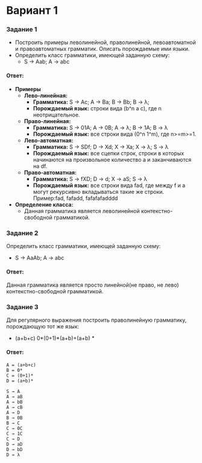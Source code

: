 # Вариант 1

### Задание 1
- Построить примеры леволинейной, праволинейной, левоавтоматной и правоавтоматных грамматик. Описать порождаемые ими языки.
- Определить класс грамматики, имеющей заданную схему:
  - S → Aab;  A → abc

#### Ответ:
- **Примеры**
  - **Лево-линейная:**
    - **Грамматика:** S → Ac; A → Ba; B → Bb; B → λ;
    - **Порождаемый язык:** строки вида (b^n a c), где n неотрицательное.
  - **Право-линейная:**
    - **Грамматика:** S → 01A; A → 0B; A → λ; B → 1A; B → λ
    - **Порождаемый язык:** все строки вида (0^n 1^m), где n>=m>=1.
  - **Лево-автоматная:**
    - **Грамматика:** S → SDf; D → Xd; X → Xa; X → λ; S → λ
    - **Порождаемый язык:** все сцепки строк, строки в которых начинаются на произвольное количество a и заканчиваются на df.
  - **Право-автоматная:**
    - **Грамматика:** S → fXD; D → d; X → aS; S → λ
    - **Порождаемый язык:** все строки вида fad, где между f и a могут рекурсивно вкладываться такие же строки. Пример:fad, fafadd, fafafafadddd
- **Определение класса:**
  - Данная грамматика является леволинейной контекстно-свободной грамматикой.
  
### Задание 2
Определить класс грамматики, имеющей заданную схему:
- S → AaAb; A → abc
#### Ответ:
Данная грамматика является просто линейной(не право, не лево) контекстно-свободной грамматикой.


### Задание 3
Для регулярного выражения построить праволинейную грамматику, порождающую тот же язык:

- (a+b+c) 0*(0+1)*(a+b)+(a+b) *


#### Ответ:
    A = (a+b+c)
    B = 0*
    C = (0+1)*
	D = (a+b)*

    S → A
    A → aB
    A → bB
	A → cB
	A → D
	B → 0B
	B → C
    С → 0С
    С → 1С
    С → D	
    D → aD
    D → bD
    D → λ

